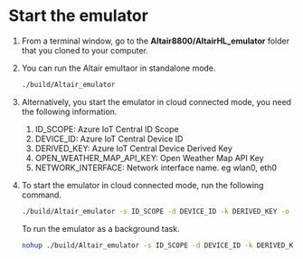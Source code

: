 # Start the emulator

1. From a terminal window, go to the **Altair8800/AltairHL_emulator** folder that you cloned to your computer.
1. You can run the Altair emultaor in standalone mode.

    ```bash
    ./build/Altair_emulator
    ```

1. Alternatively, you start the emulator in cloud connected mode, you need the following information.

    1. ID_SCOPE: Azure IoT Central ID Scope
    1. DEVICE_ID: Azure IoT Central Device ID
    1. DERIVED_KEY: Azure IoT Central Device Derived Key
    1. OPEN_WEATHER_MAP_API_KEY: Open Weather Map API Key
    1. NETWORK_INTERFACE: Network interface name. eg wlan0, eth0

1. To start the emulator in cloud connected mode, run the following command.

    ```bash
    ./build/Altair_emulator -s ID_SCOPE -d DEVICE_ID -k DERIVED_KEY -o OPEN_WEATHER_MAP_API_KEY -n NETWORK_INTERFACE
    ```

    To run the emulator as a background task.

    ```bash
    nohup ./build/Altair_emulator -s ID_SCOPE -d DEVICE_ID -k DERIVED_KEY -o OPEN_WEATHER_MAP_API_KEY -n NETWORK_INTERFACE &
    ```
